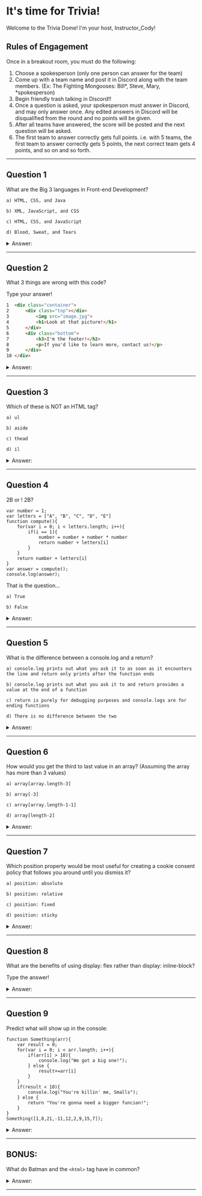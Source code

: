 # It's time for Trivia!
Welcome to the Trivia Dome! I'm your host, Instructor_Cody!

## Rules of Engagement
Once in a breakout room, you must do the following:
1. Choose a spokesperson (only one person can answer for the team)
2. Come up with a team name and post it in Discord along with the team members. (Ex: The Fighting Mongooses: Bill*, Steve, Mary, *spokesperson)
3. Begin friendly trash talking in Discord!!
4. Once a question is asked, your spokesperson must answer in Discord, and may only answer once. Any edited answers in Discord will be disqualified from the round and no points will be given.
5. After all teams have answered, the score will be posted and the next question will be asked.
6. The first team to answer correctly gets full points. i.e. with 5 teams, the first team to answer correctly gets 5 points, the next correct team gets 4 points, and so on and so forth.

-----------------------------------------------------------
## Question 1
What are the Big 3 languages in Front-end Development?

    a) HTML, CSS, and Java  

    b) XML, JavaScript, and CSS  

    c) HTML, CSS, and JavaScript  

    d) Blood, Sweat, and Tears

<details>
    <summary>Answer: </summary>
    <h3>C</h3>
</details>

-----------------------------------------------------------
## Question 2
What 3 things are wrong with this code?

Type your answer!
```html
1  <div class="container">
2      <div class="top"></div>
3          <img src="image.jpg">
4          <h1>Look at that picture!</h1>
5      </div>
6      <div class="bottom">
7          <h3>I'm the footer!</h2>
8          <p>If you'd like to learn more, contact us!</p>
9      </div>
10 </div>
```
<details>
    <summary>Answer: </summary>
    <ol>
        <li>Line 2: <code>&lt;div class="top"&gt;</code> closes immediately </li>
        <li>Line 3: <code>img</code> tag is missing it's <code>alt</code> attribute</li>
        <li>Line 7: <code>h3</code> is the opening tag, but <code>h2</code> is the closing tag</li>
    </ol>
</details>

-----------------------------------------------------------
## Question 3
Which of these is NOT an HTML tag?

    a) ul

    b) aside

    c) thead

    d) il

<details>
    <summary>Answer: </summary>
    <h3>D</h3>
</details>

-----------------------------------------------------------
## Question 4
2B or ! 2B?
```
var number = 1;
var letters = ["A", "B", "C", "D", "E"]
function compute(){
	for(var i = 0; i < letters.length; i++){
		if(i == 1){
			number = number + number * number
			return number + letters[i]
		}
	}
	return number + letters[i]
}
var answer = compute();
console.log(answer);
```

That is the question...

    a) True

    b) False

<details>
    <summary>Answer: </summary>
    <h3>A</h3>
</details>

-----------------------------------------------------------
## Question 5
What is the difference between a console.log and a return?

    a) console.log prints out what you ask it to as soon as it encounters the line and return only prints after the function ends

    b) console.log prints out what you ask it to and return provides a value at the end of a function

    c) return is purely for debugging purposes and console.logs are for ending functions

    d) There is no difference between the two

<details>
    <summary>Answer: </summary>
    <h3>B</h3>
</details>

-----------------------------------------------------------
## Question 6
How would you get the third to last value in an array? (Assuming the array has more than 3 values)

    a) array[array.length-3]

    b) array[-3]

    c) array[array.length-1-1]

    d) array[length-2]

<details>
    <summary>Answer: </summary>
    <h3>A</h3>
</details>

-----------------------------------------------------------
## Question 7
Which position property would be most useful for creating a cookie consent policy that follows you around until you dismiss it?

    a) position: absolute

    b) position: relative

    c) position: fixed

    d) position: sticky

<details>
    <summary>Answer: </summary>
    <h3>C</h3>
</details>

-----------------------------------------------------------
## Question 8
What are the benefits of using display: flex rather than display: inline-block?

Type the answer!

<details>
    <summary>Answer: </summary>
    <h3>Instructor's discretion</h3>
</details>

-----------------------------------------------------------
## Question 9
Predict what will show up in the console:
```
function Something(arr){
	var result = 0;
	for(var i = 0; i < arr.length; i++){
		if(arr[i] > 10){
			console.log("We got a big one!");
		} else {
			result+=arr[i]
		}
	}
	if(result < 10){
		console.log("You're killin' me, Smalls");
	} else {
		return "You're gonna need a bigger funcion!";
	}
}
Something([1,8,21,-11,12,2,9,15,7]);
```

<details>
    <summary>Answer: </summary>
    <p>
        We got a big one!
        <br>
        We got a big one!
        <br>
        We got a big one!
    </p>
</details>

-----------------------------------------------------------
## BONUS:
What do Batman and the `<html>` tag have in common?

<details>
    <summary>Answer: </summary>
    <h3>They both have no parents.</h3>
</details>

-----------------------------------------------------------

